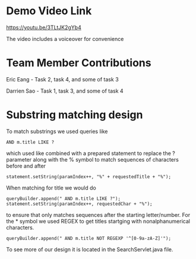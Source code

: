 # Demo Video Link

https://youtu.be/3TLtJK2gYb4

The video includes a voiceover for convenience

# Team Member Contributions

Eric Eang - Task 2, task 4, and some of task 3

Darrien Sao - Task 1, task 3, and some of task 4

# Substring matching design

To match substrings we used queries like

```
AND m.title LIKE ?
```
which used like combined with a prepared statement to replace the ? parameter along with the % symbol to match sequences of characters before and after
```
statement.setString(paramIndex++, "%" + requestedTitle + "%");
```
When matching for title we would do 
```
queryBuilder.append(" AND m.title LIKE ?");
statement.setString(paramIndex++, requestedChar + "%");
```
to ensure that only matches sequences after the starting letter/number. For the * symbol
we used REGEX to get titles startging with nonalphanumerical characters.
```
queryBuilder.append(" AND m.title NOT REGEXP '^[0-9a-zA-Z]'");
```
To see more of our design it is located in the SearchServlet.java file.

